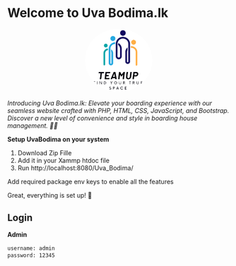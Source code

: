 # Welcome to Uva Bodima.lk
<p align="center" >
<img style="background-color: #fff; border-radius: 50%;" src="https://github.com/LashenDEV/teamup/blob/main/public/assets/images/logos/teamup%20logo.png" width="30%" height="30%">
</p>


_Introducing Uva Bodima.lk: Elevate your boarding experience with our seamless website crafted with PHP, HTML, CSS, JavaScript, and Bootstrap. Discover a new level of convenience and style in boarding house management. 🏡✨_


**Setup UvaBodima on your system**

1. Download Zip Fille
2. Add it in your Xammp htdoc file
3. Run http://localhost:8080/Uva_Bodima/

Add required package env keys to enable all the features

Great, everything is set up! 🎉

## Login
**Admin**
```text
username: admin 
password: 12345
```
